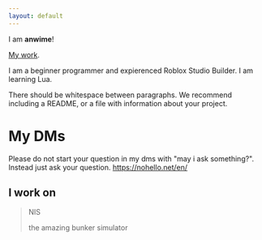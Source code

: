 ```yaml
---
layout: default
---
```


I am **anwime**!

[My work](./another-page.html).

I am a beginner programmer and expierenced Roblox Studio Builder. I am learning Lua.

There should be whitespace between paragraphs. We recommend including a README, or a file with information about your project.

# My DMs

Please do not start your question in my dms with "may i ask something?". Instead just ask your question. https://nohello.net/en/

## I work on

> NIS
>
> the amazing bunker simulator
